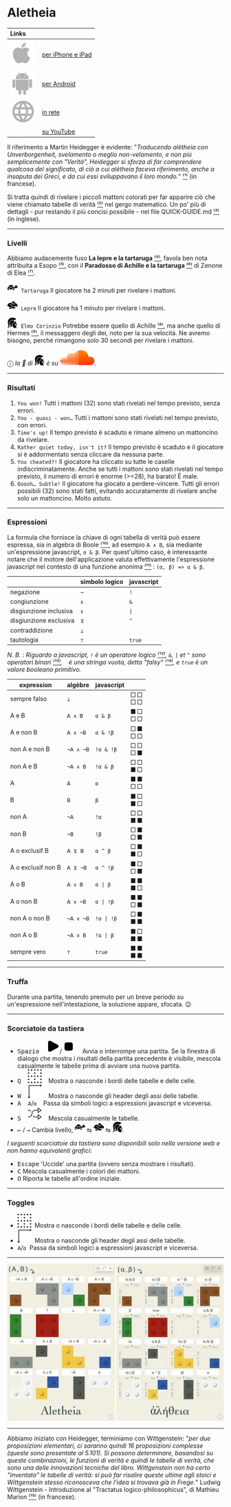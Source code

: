 # Aletheia

<!-- ⁰¹²³⁴⁵⁶⁷⁸⁹ -->

| Links                                                    |                                                                                              |
| :------------------------------------------------------- | :------------------------------------------------------------------------------------------- |
| ![Apple App Store](assets/svg/Apple_logo_grey.svg)       | [per iPhone e iPad](https://apps.apple.com/us/app/aletheia-by-%C3%A6quologica/id6476017817)  |
| ![Android App Store](assets/svg/android-svgrepo-com.svg) | [per Android](https://play.google.com/store/apps/details?id=com.cthiebaud.aletheia.twa)      |
| ![WWW](assets/svg/internet-svgrepo-com.svg)              | [in rete](https://aletheia.cthiebaud.com/)                                                   |
|                                                          | [su YouTube](https://youtu.be/ayb2metdNAI)                                                   |

Il riferimento a Martin Heidegger è evidente: "*Traducendo alètheia con Unverborgenheit, svelamento o meglio non-velamento, e non più semplicemente con "Verità", Heidegger si sforza di far comprendere qualcosa del significato, di ciò a cui alètheia faceva riferimento, anche a insaputa dei Greci, e da cui essi sviluppavano il loro mondo.*" [⁽¹⁾](https://fr.wikipedia.org/wiki/Al%C3%A8theia_dans_la_philosophie_de_Martin_Heidegger) (in francese).

Si tratta quindi di rivelare i piccoli mattoni colorati per far apparire ciò che viene chiamato tabelle di verità [⁽²⁾](https://it.wikipedia.org/wiki/Tabella_della_verit%C3%A0) nel gergo matematico. Un po' più di dettagli - pur restando il più concisi possibile - nel file QUICK-GUIDE.md [⁽³⁾](QUICK-GUIDE.md) (in inglese).

--- 

### Livelli

Abbiamo audacemente fuso **La lepre e la tartaruga** [⁽⁴⁾](https://it.wikipedia.org/wiki/La_lepre_e_la_tartaruga), favola ben nota attribuita a Esopo [⁽⁵⁾](https://it.wikipedia.org/wiki/Esopo), con il **Paradosso di Achille e la tartaruga** [⁽⁶⁾](https://it.wikipedia.org/wiki/Paradosso_di_Achille_e_la_tartaruga) di Zenone di Elea [⁽⁷⁾](https://it.wikipedia.org/wiki/Zenone_di_Elea).

<img src="svg/tortoise-fill-svgrepo-com.svg" style="width: 24px;">&nbsp; `Tartaruga` Il giocatore ha 2 minuti per rivelare i mattoni.

<img src="svg/hare-fill-svgrepo-com.svg" style="width: 24px;">&nbsp; `Lepre`  Il giocatore ha 1 minuto per rivelare i mattoni.

<img src="svg/ancient-greek-helmet-1-svgrepo-com.svg" style="width: 24px;">&nbsp; `Elmo Corinzio` Potrebbe essere quello di Achille [⁽⁸⁾](https://it.wikipedia.org/wiki/Achille), ma anche quello di Hermes [⁽⁹⁾](https://it.wikipedia.org/wiki/Ermes), il messaggero degli dei, noto per la sua velocità. Ne avremo bisogno, perché rimangono solo 30 secondi per rivelare i mattoni.

ⓘ *la 🎵 di <img src="svg/ancient-greek-helmet-1-svgrepo-com.svg" alt="Achilles" style="width: 24px;">
è su [![SoundCloud](svg/soundcloud.svg)](https://soundcloud.com/christophe-thiebaud/aletheia?si=83569a3c774e4cdf84c684e74478af34).*

--- 

### Risultati

1. `You won!` Tutti i mattoni (32) sono stati rivelati nel tempo previsto, senza errori.
2. `You - quasi - won…` Tutti i mattoni sono stati rivelati nel tempo previsto, con errori.
3. `Time's up!` Il tempo previsto è scaduto e rimane almeno un mattoncino da rivelare.
4. `Rather quiet today, isn't it?` Il tempo previsto è scaduto e il giocatore si è addormentato senza cliccare da nessuna parte.
5. `You cheated?!` Il giocatore ha cliccato su tutte le caselle indiscriminatamente. Anche se tutti i mattoni sono stati rivelati nel tempo previsto, il numero di errori è enorme (>=28), ha barato! È male.
6. `Ooooh… Subtle!` Il giocatore ha giocato a perdere-vincere. Tutti gli errori possibili (32) sono stati fatti, evitando accuratamente di rivelare anche solo un mattoncino. Molto astuto.

--- 

### Espressioni

La formula che fornisce la chiave di ogni tabella di verità può essere espressa, sia in algebra di Boole [⁽¹⁰⁾](https://it.wikipedia.org/wiki/Algebra_di_Boole), ad esempio `𝖠 ∧ 𝖡`, sia mediante un'espressione javascript, `α & β`. Per quest'ultimo caso, è interessante notare che il motore dell'applicazione valuta effettivamente l'espressione javascript nel contesto di una funzione anonima [⁽¹¹⁾](https://it.wikipedia.org/wiki/Funzione_anonima) : `(α, β) => α & β`.

|  | simbolo logico | javascript |
|---|---|---|
| negazione              | `¬`  | `!`   |
| congiunzione           | `∧`  | `&`   |
| disgiunzione inclusiva | `∨`  | `\|`  |
| disgiunzione esclusiva | `⊻`  | `^`   |
| contraddizione         | `⊥`  | ` `   |
| tautologia            | `⊤`  | `true`|

*N. B. : Riguardo a javascript, `!` è un operatore logico [⁽¹²⁾](https://developer.mozilla.org/en-US/docs/Web/JavaScript/Guide/Expressions_and_operators#logical_operators), `&`, `|` et `^` sono operatori binari [⁽¹³⁾](https://developer.mozilla.org/en-US/docs/Web/JavaScript/Guide/Expressions_and_operators#bitwise_operators), ` ` è una stringa vuota, detta "falsy" [⁽¹⁴⁾](https://en.wiktionary.org/wiki/falsy), e `true` è un valore booleano primitivo.*

| expression | algèbre | javascript |  |
|---|---|---|---|
| sempre falso      | `⊥`       | ` `        | □ □<br>□ □ |
| A e B              | `𝖠 ∧ 𝖡`   | `α & β`    | ■ □<br>□ □ |
| A e non B          | `𝖠 ∧ ¬𝖡`  | `α & !β`   | □ ■<br>□ □ |
| non A e non B      | `¬𝖠 ∧ ¬𝖡` | `!α & !β`  | □ □<br>□ ■ |
| non A e B          | `¬𝖠 ∧ 𝖡`  | `!α & β`   | □ □<br>■ □ |
| A                   | `𝖠`       | `α`        | ■ ■<br>□ □ |
| B                   | `𝖡`       | `β`        | ■ □<br>■ □ |
| non A               | `¬𝖠`      | `!α`       | □ □<br>■ ■ |
| non B               | `¬𝖡`      | `!β`       | □ ■<br>□ ■ |
| A o exclusif B     | `𝖠 ⊻ 𝖡`   | `α ^ β`    | □ ■<br>■ □ | 
| A o exclusif non B | `𝖠 ⊻ ¬𝖡`  | `α ^ !β`   | ■ □<br>□ ■ |
| A o B              | `𝖠 ∨ 𝖡`   | `α \| β`   | ■ ■<br>■ □ |
| A o non B          | `𝖠 ∨ ¬𝖡`  | `α \| !β`  | ■ ■<br>□ ■ |
| non A o non B      | `¬𝖠 ∨ ¬𝖡` | `!α \| !β` | □ ■<br>■ ■ |
| non A o B          | `¬𝖠 ∨ 𝖡`  | `!α \| β`  | ■ □<br>■ ■ |
| sempre vero      | `⊤`       | `true`     | ■ ■<br>■ ■ |

--- 

### Truffa

Durante una partita, tenendo premuto per un breve periodo su un'espressione nell'intestazione, la soluzione appare, sfocata. 😉

--- 

### Scorciatoie da tastiera

* <kbd>Spazio</kbd> &nbsp;&nbsp;&nbsp;<img src="svg/b-start.svg">/<img src="svg/b-stop.svg" >&nbsp;&nbsp;&nbsp; Avvia o interrompe una partita. Se la finestra di dialogo che mostra i risultati della partita precedente è visibile, mescola casualmente le tabelle prima di avviare una nuova partita.
* <kbd>Q</kbd> &nbsp;&nbsp;&nbsp;<img src="svg/b-grid.svg"   >&nbsp;&nbsp;&nbsp; Mostra o nasconde i bordi delle tabelle e delle celle.
* <kbd>W</kbd> &nbsp;&nbsp;&nbsp;<img src="svg/b-axes.svg"   >&nbsp;&nbsp;&nbsp; Mostra o nasconde gli header degli assi delle tabelle.
* <kbd>A</kbd> &nbsp;&nbsp;&nbsp;`𝖠`/`α`&nbsp;&nbsp;&nbsp; Passa da simboli logici a espressioni javascript e viceversa.
* <kbd>S</kbd> &nbsp;&nbsp;&nbsp;<img src="svg/b-shuffle.svg">&nbsp;&nbsp;&nbsp; Mescola casualmente le tabelle.
* <kbd>←</kbd> / <kbd>→</kbd> Cambia livello, <img src="svg/tortoise-fill-svgrepo-com.svg" style="width: 24px;"> ⇆ <img src="svg/hare-fill-svgrepo-com.svg" style="width: 24px;"> ⇆ <img src="svg/ancient-greek-helmet-1-svgrepo-com.svg" style="width: 24px;">.

*I seguenti scorciatoie da tastiera sono disponibili solo nella versione web e non hanno equivalenti grafici:*
* <kbd>Escape</kbd>  'Uccide' una partita (ovvero senza mostrare i risultati).
* <kbd>C</kbd> Mescola casualmente i colori dei mattoni.
* <kbd>O</kbd> Riporta le tabelle all'ordine iniziale.

--- 

### Toggles 

* <img src="svg/b-grid.svg" >&nbsp; Mostra o nasconde i bordi delle tabelle e delle celle.
* <img src="svg/b-axes.svg" >&nbsp; Mostra o nasconde gli header degli assi delle tabelle.
* `𝖠`/`α`&nbsp; Passa da simboli logici a espressioni javascript e viceversa.

--- 

![ἀλήθεια](screenshots/2024-03-20_2330x1688.jpg)

--- 

Abbiamo iniziato con Heidegger, terminiamo con Wittgenstein: "*per due proposizioni elementari, ci saranno quindi 16 proposizioni complesse (queste sono presentate al 5.101). Si possono determinare, basandosi su queste combinazioni, le funzioni di verità e quindi le tabelle di verità, che sono una delle innovazioni tecniche del libro. Wittgenstein non ha certo "inventato" le tabelle di verità: si può far risalire queste ultime agli stoici e Wittgenstein stesso riconosceva che l'idea si trovava già in Frege.*" Ludwig Wittgenstein - Introduzione al "Tractatus logico-philosophicus", di Mathieu Marion [⁽¹⁵⁾](https://www.cairn.info/ludwig-wittgenstein--9782130533344-page-85.htm) (in francese).

